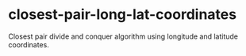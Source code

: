# closest-pair-long-lat-coordinates
Closest pair divide and conquer algorithm using longitude and latitude coordinates.
